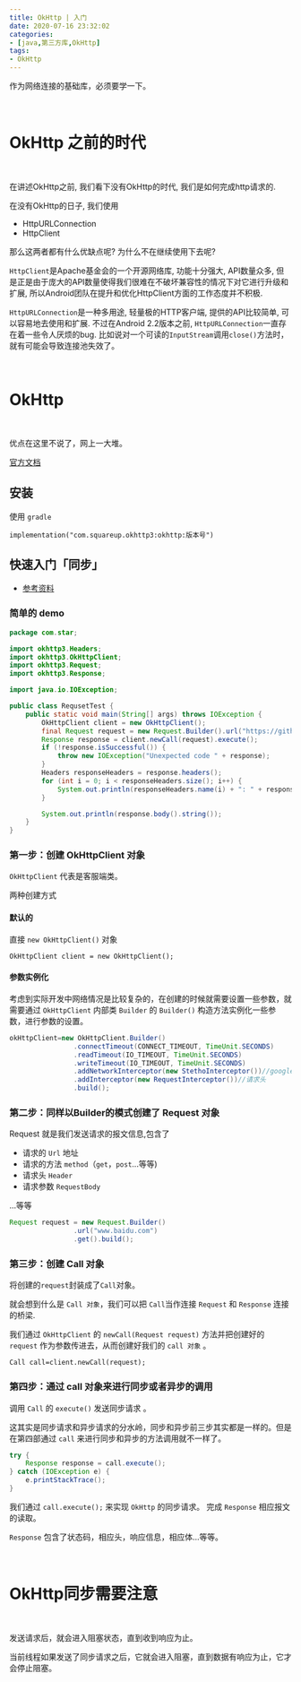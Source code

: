 ```yaml
---
title: OkHttp | 入门
date: 2020-07-16 23:32:02
categories:
- [java,第三方库,OkHttp]
tags:
- OkHttp
---
```

作为网络连接的基础库，必须要学一下。

<!-- more -->

<br/>

# OkHttp 之前的时代

<br/>

在讲述OkHttp之前, 我们看下没有OkHttp的时代, 我们是如何完成http请求的.

在没有OkHttp的日子, 我们使用

- HttpURLConnection
- HttpClient

那么这两者都有什么优缺点呢? 为什么不在继续使用下去呢?

`HttpClient`是Apache基金会的一个开源网络库, 功能十分强大, API数量众多, 但是正是由于庞大的API数量使得我们很难在不破坏兼容性的情况下对它进行升级和扩展, 所以Android团队在提升和优化HttpClient方面的工作态度并不积极.

`HttpURLConnection`是一种多用途, 轻量极的HTTP客户端, 提供的API比较简单, 可以容易地去使用和扩展. 不过在Android 2.2版本之前, `HttpURLConnection`一直存在着一些令人厌烦的bug. 比如说对一个可读的`InputStream`调用`close()`方法时，就有可能会导致连接池失效了。

<br/>

# OkHttp

<br/>

优点在这里不说了，网上一大堆。

[官方文档](https://square.github.io/okhttp/)

## 安装

使用 `gradle`

	implementation("com.squareup.okhttp3:okhttp:版本号")

## 快速入门「同步」

- [参考资料](https://www.jianshu.com/p/c96a43745a8f)

### 简单的 demo

```java
package com.star;

import okhttp3.Headers;
import okhttp3.OkHttpClient;
import okhttp3.Request;
import okhttp3.Response;

import java.io.IOException;

public class RequsetTest {
    public static void main(String[] args) throws IOException {
        OkHttpClient client = new OkHttpClient();
        final Request request = new Request.Builder().url("https://github.com/").build();
        Response response = client.newCall(request).execute();
        if (!response.isSuccessful()) {
            throw new IOException("Unexpected code " + response);
        }
        Headers responseHeaders = response.headers();
        for (int i = 0; i < responseHeaders.size(); i++) {
            System.out.println(responseHeaders.name(i) + ": " + responseHeaders.value(i));
        }

        System.out.println(response.body().string());
    }
}
```

### 第一步：创建 OkHttpClient 对象

`OkHttpClient` 代表是客服端类。

两种创建方式

#### 默认的

直接 `new OkHttpClient()` 对象

    OkHttpClient client = new OkHttpClient(); 

#### 参数实例化

考虑到实际开发中网络情况是比较复杂的，在创建的时候就需要设置一些参数，就需要通过 `OkHttpClient` 内部类 `Builder` 的 `Builder()` 构造方法实例化一些参数，进行参数的设置。

```java
okHttpClient=new OkHttpClient.Builder()
                .connectTimeout(CONNECT_TIMEOUT, TimeUnit.SECONDS)
                .readTimeout(IO_TIMEOUT, TimeUnit.SECONDS)
                .writeTimeout(IO_TIMEOUT, TimeUnit.SECONDS)
                .addNetworkInterceptor(new StethoInterceptor())//google Chrome 查看请求信息 日志
                .addInterceptor(new RequestInterceptor())//请求头
                .build();
```

### 第二步：同样以Builder的模式创建了 Request 对象

Request 就是我们发送请求的报文信息,包含了

- 请求的 `Url` 地址
- 请求的方法 `method`（`get`，`post`...等等)
- 请求头 `Header`
- 请求参数 `RequestBody`

...等等

```java
Request request = new Request.Builder()
                .url("www.baidu.com")
                .get().build();
```

### 第三步：创建 Call 对象

将创建的`request`封装成了`Call`对象。

就会想到什么是 `Call 对象`，我们可以把 `Call`当作连接 `Request` 和 `Response` 连接的桥梁.

我们通过 `OkHttpClient` 的 `newCall(Request request)` 方法并把创建好的 `request` 作为参数传进去，从而创建好我们的 `call 对象` 。

    Call call=client.newCall(request);

### 第四步：通过 call 对象来进行同步或者异步的调用

调用 `Call` 的 `execute()` 发送同步请求 。

这其实是同步请求和异步请求的分水岭，同步和异步前三步其实都是一样的。但是在第四部通过 `call` 来进行同步和异步的方法调用就不一样了。

```java
try {
    Response response = call.execute();
} catch (IOException e) {
    e.printStackTrace();
}
```

我们通过 `call.execute();` 来实现 `OkHttp` 的同步请求。 完成 `Response` 相应报文的读取。

`Response` 包含了状态码，相应头，响应信息，相应体...等等。

<br/>

# OkHttp同步需要注意

<br/>

发送请求后，就会进入阻塞状态，直到收到响应为止。

当前线程如果发送了同步请求之后，它就会进入阻塞，直到数据有响应为止，它才会停止阻塞。